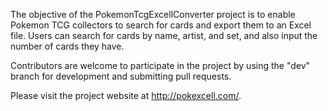 The objective of the PokemonTcgExcellConverter project is to enable Pokemon TCG collectors to search for cards and export them to an Excel file. Users can search for cards by name, artist, and set, and also input the number of cards they have.

Contributors are welcome to participate in the project by using the "dev" branch for development and submitting pull requests.

Please visit the project website at http://pokexcell.com/.
